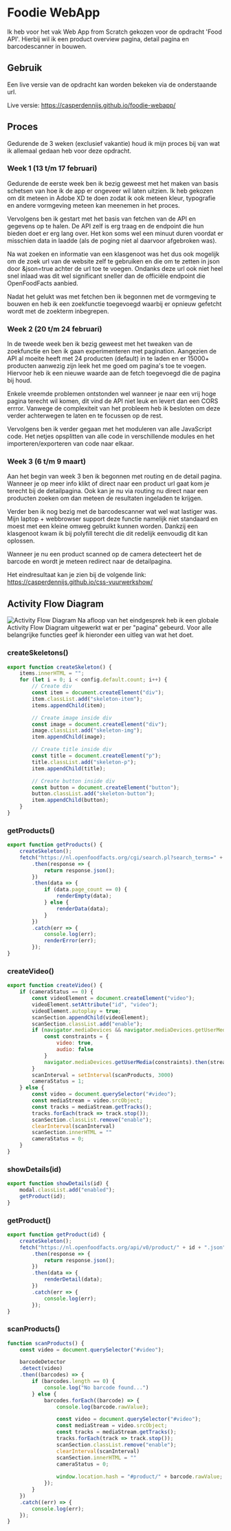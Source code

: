 # Foodie WebApp

Ik heb voor het vak Web App from Scratch gekozen voor de opdracht 'Food API'. Hierbij wil ik een product overview pagina, detail pagina en barcodescanner in bouwen.

## Gebruik
Een live versie van de opdracht kan worden bekeken via de onderstaande url.

Live versie: https://casperdennijs.github.io/foodie-webapp/

## Proces
Gedurende de 3 weken (exclusief vakantie) houd ik mijn proces bij van wat ik allemaal gedaan heb voor deze opdracht.

### Week 1 (13 t/m 17 februari)
Gedurende de eerste week ben ik bezig geweest met het maken van basis schetsen van hoe ik de app er ongeveer wil laten uitzien. Ik heb gekozen om dit meteen in Adobe XD te doen zodat ik ook meteen kleur, typografie en andere vormgeving meteen kan meenemen in het proces.

Vervolgens ben ik gestart met het basis van fetchen van de API en gegevens op te halen. De API zelf is erg traag en de endpoint die hun bieden doet er erg lang over. Het kon soms wel een minuut duren voordat er misschien data in laadde (als de poging niet al daarvoor afgebroken was).

Na wat zoeken en informatie van een klasgenoot was het dus ook mogelijk om de zoek url van de website zelf te gebruiken en die om te zetten in json door &json=true achter de url toe te voegen. Ondanks deze url ook niet heel snel inlaad was dit wel significant sneller dan de officiële endpoint die OpenFoodFacts aanbied.

Nadat het gelukt was met fetchen ben ik begonnen met de vormgeving te bouwen en heb ik een zoekfunctie toegevoegd waarbij er opnieuw gefetcht wordt met de zoekterm inbegrepen.

### Week 2 (20 t/m 24 februari)
In de tweede week ben ik bezig geweest met het tweaken van de zoekfunctie en ben ik gaan experimenteren met pagination. Aangezien de API al moeite heeft met 24 producten (default) in te laden en er 15000+ producten aanwezig zijn leek het me goed om pagina's toe te voegen. Hiervoor heb ik een nieuwe waarde aan de fetch toegevoegd die de pagina bij houd. 

Enkele vreemde problemen ontstonden wel wanneer je naar een vrij hoge pagina terecht wil komen, dit vind de API niet leuk en levert dan een CORS errror. Vanwege de complexiteit van het probleem heb ik besloten om deze verder achterwegen te laten en te focussen op de rest.

Vervolgens ben ik verder gegaan met het moduleren van alle JavaScript code. Het netjes opsplitten van alle code in verschillende modules en het importeren/exporteren van code naar elkaar.

### Week 3 (6 t/m 9 maart)
Aan het begin van week 3 ben ik begonnen met routing en de detail pagina. Wanneer je op meer info klikt of direct naar een product url gaat kom je terecht bij de detailpagina. Ook kan je nu via routing nu direct naar een producten zoeken om dan meteen de resultaten ingeladen te krijgen.

Verder ben ik nog bezig met de barcodescanner wat wel wat lastiger was. Mijn laptop + webbrowser support deze functie namelijk niet standaard en moest met een kleine omweg gebruikt kunnen worden. Dankzij een klasgenoot kwam ik bij polyfill terecht die dit redelijk eenvoudig dit kan oplossen.

Wanneer je nu een product scanned op de camera detecteert het de barcode en wordt je meteen redirect naar de detailpagina.

Het eindresultaat kan je zien bij de volgende link: https://casperdennijs.github.io/css-vuurwerkshow/

## Activity Flow Diagram
![Activity Flow Diagram](https://user-images.githubusercontent.com/56598338/224024411-803f5396-89f5-4a20-b000-3952b3010c3d.png)
Na afloop van het eindgesprek heb ik een globale Activity Flow Diagram uitgewerkt wat er per "pagina" gebeurd. Voor alle belangrijke functies geef ik hieronder een uitleg van wat het doet.

### createSkeletons()
```js
export function createSkeleton() {
    items.innerHTML = "";
    for (let i = 0; i < config.default.count; i++) {
        // Create div
        const item = document.createElement("div");
        item.classList.add("skeleton-item");
        items.appendChild(item);

        // Create image inside div
        const image = document.createElement("div");
        image.classList.add("skeleton-img");
        item.appendChild(image);

        // Create title inside div
        const title = document.createElement("p");
        title.classList.add("skeleton-p");
        item.appendChild(title);

        // Create button inside div
        const button = document.createElement("button");
        button.classList.add("skeleton-button");
        item.appendChild(button);
    }
}
```

### getProducts()
```js
export function getProducts() {
    createSkeleton();
    fetch("https://nl.openfoodfacts.org/cgi/search.pl?search_terms=" + config.default.searchQuery + "&page=" + config.default.currentPage + "&json=true")
        .then(response => {
            return response.json();
        })
        .then(data => {
            if (data.page_count == 0) {
                renderEmpty(data);  
            } else {
                renderData(data);
            }
        })
        .catch(err => {
            console.log(err);
            renderError(err);
        });
}
```

### createVideo()
```js
export function createVideo() {
    if (cameraStatus == 0) {
        const videoElement = document.createElement("video");
        videoElement.setAttribute("id", "video");
        videoElement.autoplay = true;
        scanSection.appendChild(videoElement);
        scanSection.classList.add("enable");
        if (navigator.mediaDevices && navigator.mediaDevices.getUserMedia) {
            const constraints = { 
                video: true,
                audio: false
            }
            navigator.mediaDevices.getUserMedia(constraints).then(stream => videoElement.srcObject = stream);
        }
        scanInterval = setInterval(scanProducts, 3000)
        cameraStatus = 1;
    } else {
        const video = document.querySelector("#video");
        const mediaStream = video.srcObject;
        const tracks = mediaStream.getTracks();
        tracks.forEach(track => track.stop());
        scanSection.classList.remove("enable");
        clearInterval(scanInterval)
        scanSection.innerHTML = ""
        cameraStatus = 0;
    }
}
```

### showDetails(id)
```js
export function showDetails(id) {
    modal.classList.add("enabled");
    getProduct(id);
}
```

### getProduct()
```js
export function getProduct(id) {
    createSkeleton();
    fetch("https://nl.openfoodfacts.org/api/v0/product/" + id + ".json")
        .then(response => {
            return response.json();
        })
        .then(data => {
            renderDetail(data);
        })
        .catch(err => {
            console.log(err);
        });
}
```

### scanProducts()
```js
function scanProducts() {
    const video = document.querySelector("#video");

    barcodeDetector
    .detect(video)
    .then((barcodes) => {
        if (barcodes.length == 0) {
            console.log("No barcode found...")
        } else {
            barcodes.forEach((barcode) => {
                console.log(barcode.rawValue);

                const video = document.querySelector("#video");
                const mediaStream = video.srcObject;
                const tracks = mediaStream.getTracks();
                tracks.forEach(track => track.stop());
                scanSection.classList.remove("enable");
                clearInterval(scanInterval)
                scanSection.innerHTML = ""
                cameraStatus = 0;
        
                window.location.hash = "#product/" + barcode.rawValue;
            });
        }
    })
    .catch((err) => {
        console.log(err);
    });
}
```

